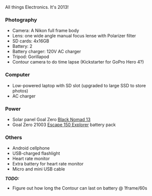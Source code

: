 All things Electronics.  It's 2013!

### Photography
*	Camera: A Nikon full frame body
*	Lens: one wide angle manual focus lense with Polarizer filter
*	SD cards: 4x16GB
*	Battery: 2
*	Battery charger: 120V AC charger
*	Tripod: Gorillapod
*	Contour camera to do time lapse (Kickstarter for GoPro Hero 4?)

### Computer
*	Low-powered laptop with SD slot (upgraded to large SSD to store photos)
*	AC charger

### Power
*	Solar panel Goal Zero [Black Nomad 13][0]
*	Goal Zero 21003 [Escape 150 Explorer][1] battery pack

### Others
*	Android cellphone
*	USB-charged flashlight
*	Heart rate monitor
*	Extra battery for heart rate monitor
*	Micro and mini USB cable

***TODO:***

*	Figure out how long the Contour can last on battery @ 1frame/60s

[0]: http://www.amazon.com/Goal-Zero-12003-Black-Nomad/dp/B00A2F2U1K "Solar Panel"
[1]: http://www.amazon.com/Goal-Zero-21003-Escape-Explorer/dp/B004GUEAOW "Escape 150"
